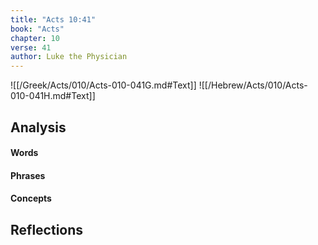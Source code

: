 ```yaml
---
title: "Acts 10:41"
book: "Acts"
chapter: 10
verse: 41
author: Luke the Physician
---
```

![[/Greek/Acts/010/Acts-010-041G.md#Text]]
![[/Hebrew/Acts/010/Acts-010-041H.md#Text]]

## Analysis

#### Words

#### Phrases

#### Concepts

## Reflections
